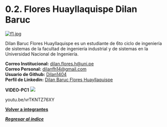 # 0.2. Flores Huayllaquispe Dilan Baruc

[![f1.jpg](https://i.postimg.cc/Jh3cW5nN/f1.jpg)](https://postimg.cc/GB2sFYvt)

Dilan Baruc Flores Huayllaquispe es un estudiante de 6to ciclo de ingeniería de sistemas de la facultad de ingeniería industrial y de sistemas en la Universidad Nacional de Ingeniería.

**Correo Institucional:** dilan.flores.h@uni.pe\
**Correo Personal:** dilanfh14@gmail.com\
**Usuario de Github:** [Dilan1404](https://github.com/Dilan1404)\
**Perfil de Linkedin:** [Dilan Baruc Flores Huayllaquispe](https://www.linkedin.com/in/dilan-baruc-flores-huayllaquispe-3a09242a3/)

**VIDEO-PC1**
[![](https://markdown-videos.deta.dev/youtube/NarBox1LkYc)](https://youtu.be/NarBox1LkYc)

youtu.be/vrTKNTZ76XY

**[Volver a integrantes](../../0/0.md)**

***[Regresar al índice](../../README.md)***

